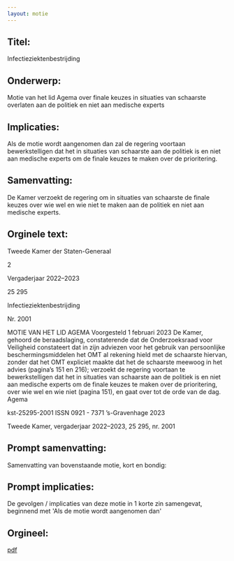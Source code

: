 ```yaml
---
layout: motie
---
```

## Titel:
Infectieziektenbestrijding
## Onderwerp:
Motie van het lid Agema over finale keuzes in situaties van schaarste overlaten aan de politiek en niet aan medische experts
## Implicaties:

Als de motie wordt aangenomen dan zal de regering voortaan bewerkstelligen dat het in situaties van schaarste aan de politiek is en niet aan medische experts om de finale keuzes te maken over de prioritering.
## Samenvatting:

De Kamer verzoekt de regering om in situaties van schaarste de finale keuzes over wie wel en wie niet te maken aan de politiek en niet aan medische experts.
## Orginele text:


Tweede Kamer der Staten-Generaal

2

Vergaderjaar 2022–2023

25 295

Infectieziektenbestrijding

Nr. 2001

MOTIE VAN HET LID AGEMA
Voorgesteld 1 februari 2023
De Kamer,
gehoord de beraadslaging,
constaterende dat de Onderzoeksraad voor Veiligheid constateert dat in
zijn adviezen voor het gebruik van persoonlijke beschermingsmiddelen
het OMT al rekening hield met de schaarste hiervan, zonder dat het OMT
expliciet maakte dat het de schaarste meewoog in het advies (pagina’s
151 en 216);
verzoekt de regering voortaan te bewerkstelligen dat het in situaties van
schaarste aan de politiek is en niet aan medische experts om de finale
keuzes te maken over de prioritering, over wie wel en wie niet (pagina
151),
en gaat over tot de orde van de dag.
Agema

kst-25295-2001
ISSN 0921 - 7371
’s-Gravenhage 2023

Tweede Kamer, vergaderjaar 2022–2023, 25 295, nr. 2001


## Prompt samenvatting:
Samenvatting van bovenstaande motie, kort en bondig:


## Prompt implicaties:
De gevolgen / implicaties van deze motie in 1 korte zin samengevat, beginnend met 'Als de motie wordt aangenomen dan' 

## Orgineel:
[pdf](https://gegevensmagazijn.tweedekamer.nl/OData/v4/2.0/Document(ba96b627-baee-44e8-8722-2603f48b50c0)/resource)
